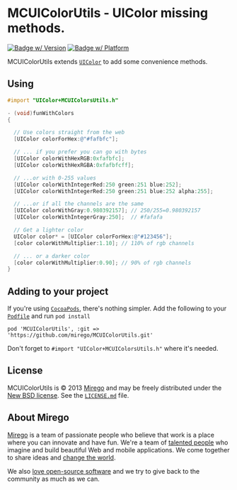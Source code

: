 # MCUIColorUtils - UIColor missing methods.
[![Badge w/ Version](https://cocoapod-badges.herokuapp.com/v/MCUIColorUtils/badge.png)](https://cocoadocs.org/docsets/MCUIColorUtils)
[![Badge w/ Platform](https://cocoapod-badges.herokuapp.com/p/MCUIColorUtils/badge.png)](https://cocoadocs.org/docsets/MCUIColorUtils)

MCUIColorUtils extends [`UIColor`](http://developer.apple.com/library/ios/#documentation/UIKit/Reference/UIColor_Class/Reference/Reference.html)
to add some convenience methods.

## Using

```objective-c
#import "UIColor+MCUIColorsUtils.h"

- (void)funWithColors
{

  // Use colors straight from the web
  [UIColor colorForHex:@"#fafbfc"];

  // ... if you prefer you can go with bytes
  [UIColor colorWithHexRGB:0xfafbfc];
  [UIColor colorWithHexRGBA:0xfafbfcff];

  // ...or with 0-255 values
  [UIColor colorWithIntegerRed:250 green:251 blue:252];
  [UIColor colorWithIntegerRed:250 green:251 blue:252 alpha:255];

  // ...or if all the channels are the same
  [UIColor colorWithGray:0.980392157]; // 250/255=0.980392157
  [UIColor colorWithIntegerGray:250];  // #fafafa

  // Get a lighter color
  UIColor color* = [UIColor colorForHex:@"#123456"];
  [color colorWithMultiplier:1.10]; // 110% of rgb channels

  // ... or a darker color
  [color colorWithMultiplier:0.90]; // 90% of rgb channels
}
```


## Adding to your project

If you're using [`CocoaPods`](http://cocoapods.org/), there's nothing simpler.
Add the following to your [`Podfile`](http://docs.cocoapods.org/podfile.html)
and run `pod install`

```
pod 'MCUIColorUtils', :git => 'https://github.com/mirego/MCUIColorUtils.git'
```

Don't forget to `#import "UIColor+MCUIColorsUtils.h"` where it's needed.


## License

MCUIColorUtils is © 2013 [Mirego](http://www.mirego.com) and may be freely
distributed under the [New BSD license](http://opensource.org/licenses/BSD-3-Clause).
See the [`LICENSE.md`](https://github.com/mirego/MCUIColorUtils/blob/master/LICENSE.md) file.

## About Mirego

[Mirego](http://mirego.com) is a team of passionate people who believe that work is a place where you can innovate and have fun. We're a team of [talented people](http://life.mirego.com) who imagine and build beautiful Web and mobile applications. We come together to share ideas and [change the world](http://mirego.org).

We also [love open-source software](http://open.mirego.com) and we try to give back to the community as much as we can.
